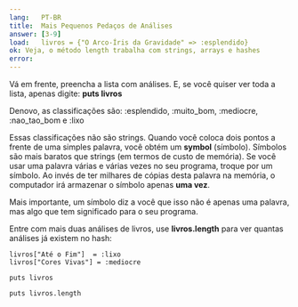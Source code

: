 ```yaml
---
lang:   PT-BR
title:  Mais Pequenos Pedaços de Análises
answer: [3-9]
load:   livros = {"O Arco-Íris da Gravidade" => :esplendido}
ok: Veja, o método length trabalha com strings, arrays e hashes
error:
---
```


Vá em frente, preencha a lista com análises. E, se você quiser ver toda a lista, apenas digite: __puts livros__

Denovo, as classificações são: :esplendido, :muito\_bom, :mediocre, :nao\_tao\_bom e :lixo

Essas classificações não são strings. Quando você coloca dois pontos a frente de uma simples palavra, você obtém um __symbol__ (símbolo).
Símbolos são mais baratos que strings (em termos de custo de memória). Se você usar uma palavra várias e várias vezes no seu programa,
troque por um símbolo. Ao invés de ter milhares de cópias desta palavra na memória, o computador irá armazenar o símbolo apenas __uma vez__.

Mais importante, um símbolo diz a você que isso não é apenas uma palavra, mas algo que tem significado para o seu programa.

Entre com mais duas análises de livros, use __livros.length__ para ver quantas análises já existem no hash:

    livros["Até o Fim"]  = :lixo
    livros["Cores Vivas"] = :mediocre

    puts livros

    puts livros.length
